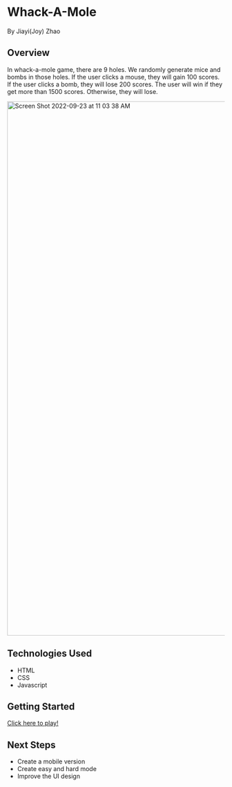 Whack-A-Mole
====
By Jiayi(Joy) Zhao

Overview
------
In whack-a-mole game, there are 9 holes. We randomly generate mice and bombs in those holes. If the user clicks a mouse, they will gain 100 scores. If the user clicks a bomb, they will lose 200 scores. The user will win if they get more than 1500 scores. Otherwise, they will lose. 

<img width="1237" alt="Screen Shot 2022-09-23 at 11 03 38 AM" src="https://user-images.githubusercontent.com/106443003/191991965-8ceddeca-f6c4-456f-b3d2-a51e11746070.png">

Technologies Used
-----

* HTML
* CSS
* Javascript

Getting Started
------
[Click here to play!](https://joymax0516.github.io/project1/)

Next Steps
------
* Create a mobile version
* Create easy and hard mode
* Improve the UI design

